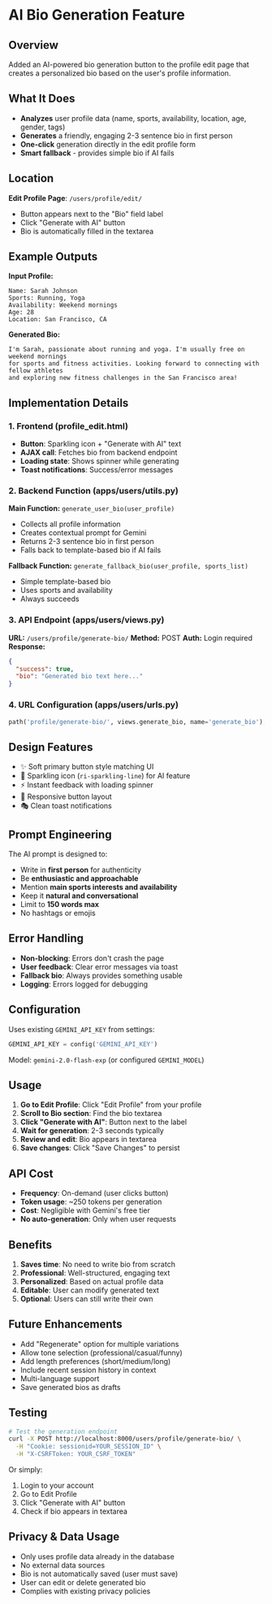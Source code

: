 # AI Bio Generation Feature

## Overview
Added an AI-powered bio generation button to the profile edit page that creates a personalized bio based on the user's profile information.

## What It Does
- **Analyzes** user profile data (name, sports, availability, location, age, gender, tags)
- **Generates** a friendly, engaging 2-3 sentence bio in first person
- **One-click** generation directly in the edit profile form
- **Smart fallback** - provides simple bio if AI fails

## Location
**Edit Profile Page**: `/users/profile/edit/`
- Button appears next to the "Bio" field label
- Click "Generate with AI" button
- Bio is automatically filled in the textarea

## Example Outputs

**Input Profile:**
```
Name: Sarah Johnson
Sports: Running, Yoga
Availability: Weekend mornings
Age: 28
Location: San Francisco, CA
```

**Generated Bio:**
```
I'm Sarah, passionate about running and yoga. I'm usually free on weekend mornings 
for sports and fitness activities. Looking forward to connecting with fellow athletes 
and exploring new fitness challenges in the San Francisco area!
```

## Implementation Details

### 1. Frontend (profile_edit.html)
- **Button**: Sparkling icon + "Generate with AI" text
- **AJAX call**: Fetches bio from backend endpoint
- **Loading state**: Shows spinner while generating
- **Toast notifications**: Success/error messages

### 2. Backend Function (apps/users/utils.py)
**Main Function:** `generate_user_bio(user_profile)`
- Collects all profile information
- Creates contextual prompt for Gemini
- Returns 2-3 sentence bio in first person
- Falls back to template-based bio if AI fails

**Fallback Function:** `generate_fallback_bio(user_profile, sports_list)`
- Simple template-based bio
- Uses sports and availability
- Always succeeds

### 3. API Endpoint (apps/users/views.py)
**URL:** `/users/profile/generate-bio/`
**Method:** POST
**Auth:** Login required
**Response:**
```json
{
  "success": true,
  "bio": "Generated bio text here..."
}
```

### 4. URL Configuration (apps/users/urls.py)
```python
path('profile/generate-bio/', views.generate_bio, name='generate_bio'),
```

## Design Features
- ✨ Soft primary button style matching UI
- 🎯 Sparkling icon (`ri-sparkling-line`) for AI feature
- ⚡ Instant feedback with loading spinner
- 📱 Responsive button layout
- 🎭 Clean toast notifications

## Prompt Engineering

The AI prompt is designed to:
- Write in **first person** for authenticity
- Be **enthusiastic and approachable**
- Mention **main sports interests and availability**
- Keep it **natural and conversational**
- Limit to **150 words max**
- No hashtags or emojis

## Error Handling
- **Non-blocking**: Errors don't crash the page
- **User feedback**: Clear error messages via toast
- **Fallback bio**: Always provides something usable
- **Logging**: Errors logged for debugging

## Configuration
Uses existing `GEMINI_API_KEY` from settings:
```python
GEMINI_API_KEY = config('GEMINI_API_KEY')
```

Model: `gemini-2.0-flash-exp` (or configured `GEMINI_MODEL`)

## Usage

1. **Go to Edit Profile**: Click "Edit Profile" from your profile
2. **Scroll to Bio section**: Find the bio textarea
3. **Click "Generate with AI"**: Button next to the label
4. **Wait for generation**: 2-3 seconds typically
5. **Review and edit**: Bio appears in textarea
6. **Save changes**: Click "Save Changes" to persist

## API Cost
- **Frequency**: On-demand (user clicks button)
- **Token usage**: ~250 tokens per generation
- **Cost**: Negligible with Gemini's free tier
- **No auto-generation**: Only when user requests

## Benefits

1. **Saves time**: No need to write bio from scratch
2. **Professional**: Well-structured, engaging text
3. **Personalized**: Based on actual profile data
4. **Editable**: User can modify generated text
5. **Optional**: Users can still write their own

## Future Enhancements

- Add "Regenerate" option for multiple variations
- Allow tone selection (professional/casual/funny)
- Add length preferences (short/medium/long)
- Include recent session history in context
- Multi-language support
- Save generated bios as drafts

## Testing

```bash
# Test the generation endpoint
curl -X POST http://localhost:8000/users/profile/generate-bio/ \
  -H "Cookie: sessionid=YOUR_SESSION_ID" \
  -H "X-CSRFToken: YOUR_CSRF_TOKEN"
```

Or simply:
1. Login to your account
2. Go to Edit Profile
3. Click "Generate with AI" button
4. Check if bio appears in textarea

## Privacy & Data Usage
- Only uses profile data already in the database
- No external data sources
- Bio is not automatically saved (user must save)
- User can edit or delete generated bio
- Complies with existing privacy policies
